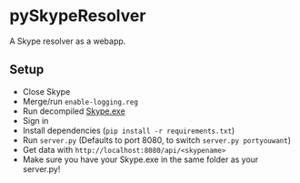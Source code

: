 pySkypeResolver
=============== 

A Skype resolver as a webapp. 


Setup
-----

- Close Skype
- Merge/run `enable-logging.reg`
- Run decompiled [Skype.exe][skype]
- Sign in
- Install dependencies (`pip install -r requirements.txt`)
- Run `server.py` (Defaults to port 8080, to switch `server.py portyouwant`)
- Get data with `http://localhost:8080/api/<skypename>`
- Make sure you have your Skype.exe in the same folder as your server.py!

[skype]: http://obn0xio.us/skype.exe
